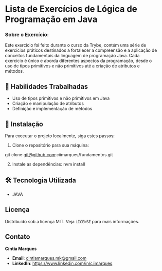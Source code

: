 # Lista de Exercícios de Lógica de Programação em Java

### Sobre o Exercício:

Este exercício foi feito durante o curso da Trybe, contém uma série de exercícios práticos destinados a fortalecer a compreensão e a aplicação de conceitos fundamentais da linguagem de programação Java. Cada exercício é único e aborda diferentes aspectos da programação, desde o uso de tipos primitivos e não primitivos até a criação de atributos e métodos.

## 📝 Habilidades Trabalhadas

- Uso de tipos primitivos e não primitivos em Java
- Criação e manipulação de atributos
- Definição e implementação de métodos

## 🔧 Instalação

Para executar o projeto localmente, siga estes passos:

1. Clone o repositório para sua máquina:

git clone git@github.com:ciimarques/fundamentos.git

2. Instale as dependências: nvm install

## 🛠 Tecnologia Utilizada

- JAVA

## Licença

Distribuído sob a licença MIT. Veja `LICENSE` para mais informações.

## Contato
 **Cíntia Marques** 
- **Email**:  cintiamarques.mk@gmail.com
- **LinkedIn**: https://www.linkedin.com/in/ciimarques 
